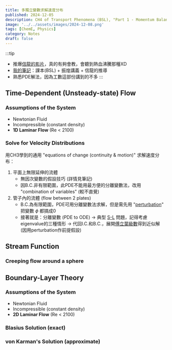 ```yaml
---
title: 多獨立變數求解速度分布
published: 2024-12-05
description: CH4 of Transport Phenomena (BSL), "Part 1 - Momentum Balance".
image: '../../assets/images/2024-12-08.png'
tags: [ChemE, Physics]
category: Notes
draft: false 
---
```


:::tip
- 推爆[信龍的影片](https://www.youtube.com/playlist?list=PLScPBKAZmtO6niRmnG3_LmLJCE4563IzL)，真的有夠會教，會聽到熱血沸騰那種XD
- [我的筆記]()：課本(BSL) + 振煌講義 + 信龍的推導
- 熟悉PDE解法，因為工數這部份講到的不多
:::

## Time-Dependent (Unsteady-state) Flow

### Assumptions of the System
- Newtonian Fluid
- Incompressible (constant density)
- **1D Laminar Flow** (Re < 2100)

### Solve for Velocity Distributions
用CH3學到的通用 "equations of change (continuity & motion)" 求解速度分布：
1. 平面上無限延伸的流體
    - 無因次變數的假設技巧 (詳情見筆記)
    - 因B.C.非有限範圍，此PDE不能用最方便的分離變數法，改用 "combination of variables" (較不直覺)
2. 管子內的流體 (flow between 2 plates)
    - B.C.為有限範圍，PDE可用分離變數法求解，但是需先用 "[perturbation](https://www.wikiwand.com/en/articles/Perturbation_theory)" 把變數 $\phi$ 都搞成0
    - 接著就是：分離變數 (PDE to ODE) -> 典型 [S-L](https://hackmd.io/@sin-iu-ho/sturm-liouville) 問題，記得考慮eigenvalue的三種情形 -> 代回I.C.和B.C.，展開[傅立葉級數](https://ocw.nthu.edu.tw/ocw/upload/news_attach/613/CH5_%E5%82%85%E7%AB%8B%E8%91%89%E7%B4%9A%E6%95%B8%20(Fourier%20Series).pdf)得到近似解 (因用perturbation作前提假設)


## Stream Function

### Creeping flow around a sphere




## Boundary-Layer Theory

### Assumptions of the System
- Newtonian Fluid
- Incompressible (constant density)
- **2D Laminar Flow** (Re < 2100)

### Blasius Solution (exact)

### von Karman's Solution (approximate)

